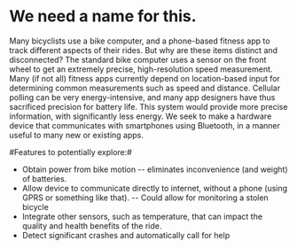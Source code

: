 We need a name for this.
========================

Many bicyclists use a bike computer, and a phone-based fitness app to track different aspects of their rides. But why are these items distinct and disconnected? The standard bike computer uses a sensor on the front wheel to get an extremely precise, high-resolution speed measurement. Many (if not all) fitness apps currently depend on location-based input for determining common measurements such as speed and distance. Cellular polling can be very energy-intensive, and many app designers have thus sacrificed precision for battery life. This system would provide more precise information, with significantly less energy. We seek to make a hardware device that communicates with smartphones using Bluetooth, in a manner useful to many new or existing apps. 

#Features to potentially explore:#
- Obtain power from bike motion -- eliminates inconvenience (and weight) of batteries. 
- Allow device to communicate directly to internet, without a phone (using GPRS or something like that). 
-- Could allow for monitoring a stolen bicycle 
- Integrate other sensors, such as temperature, that can impact the quality and health benefits of the ride. 
- Detect significant crashes and automatically call for help

